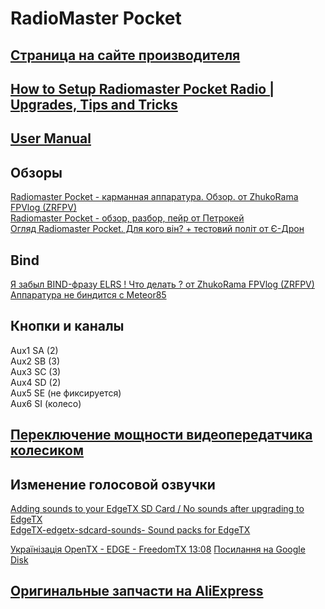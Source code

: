 # RadioMaster Pocket

## [Страница на сайте производителя](https://www.radiomasterrc.com/products/pocket-radio-controller-m2)

## [How to Setup Radiomaster Pocket Radio | Upgrades, Tips and Tricks](https://oscarliang.com/setup-radiomaster-pocket/)
## [User Manual](Pocket_User_Manual.pdf)

## Обзоры
[Radiomaster Pocket - карманная аппаратура. Обзор. от ZhukoRama FPVlog (ZRFPV)](https://www.youtube.com/watch?v=wqdwZkqQtCA)   
[Radiomaster Pocket - обзор, разбор, пейр от Петрокей](https://www.youtube.com/watch?v=xYzz5JtX9GE)  
[Огляд Radiomaster Pocket. Для кого він? + тестовий політ от Є-Дрон](https://www.youtube.com/watch?v=H7OgTsX0HKI) 

## Bind
[Я забыл BIND-фразу ELRS ! Что делать ? от ZhukoRama FPVlog (ZRFPV)](https://www.youtube.com/watch?v=c6mdZVzCn58)  
[Аппаратура не биндится с Meteor85](BindWithMeteor85.md)

## Кнопки и каналы
Aux1 SA (2)  
Aux2 SB (3)  
Aux3 SC (3)  
Aux4 SD (2)  
Aux5 SE (не фиксируется)  
Aux6 SI (колесо)  

## [Переключение мощности видеопередатчика колесиком](VtxPowerOnWheel.md)

## Изменение голосовой озвучки
[Adding sounds to your EdgeTX SD Card / No sounds after upgrading to EdgeTX](https://www.youtube.com/watch?v=jZ29qmtMSyU)  
[EdgeTX-edgetx-sdcard-sounds- Sound packs for EdgeTX](https://github.com/EdgeTX/edgetx-sdcard-sounds)

[Українізація OpenTX - EDGE - FreedomTX 13:08](https://youtu.be/4y8Xvei-NMk?si=_DWQJWdCbDi6c_b2&t=788)
[Посилання на Google Disk](https://drive.google.com/drive/folders/1qzFfbYw4vBnAh9kmXtYUbzmgwg7lizD0)

## [Оригинальные запчасти на AliExpress](https://aliexpress.com/item/1005006011760235.html)
